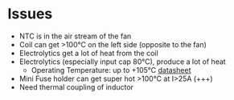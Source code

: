 # Issues
- NTC is in the air stream of the fan
- Coil can get >100°C on the left side (opposite to the fan)
- Electrolytics get a lot of heat from the coil
- Electrolytics (especially input cap  80°C), produce a lot of heat 
  - Operating Temperature: up to +105°C [datasheet](https://datasheet.lcsc.com/lcsc/1808281737_SamYoung-Electronics-NXA-100V470-16-31-5_C165656.pdf)
- Mini Fuse holder can get super hot >100°C at I>25A (+++)
- Need thermal coupling of inductor